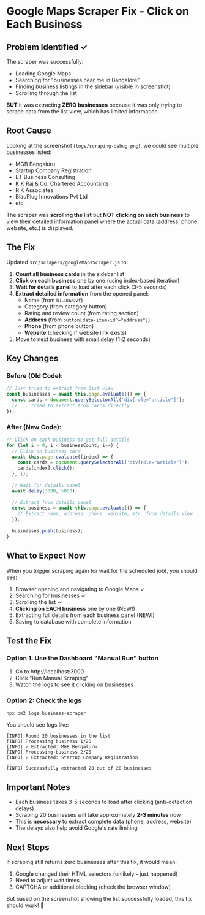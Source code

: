 # Google Maps Scraper Fix - Click on Each Business

## Problem Identified ✓

The scraper was successfully:
- Loading Google Maps
- Searching for "businesses near me in Bangalore"
- Finding business listings in the sidebar (visible in screenshot)
- Scrolling through the list

**BUT** it was extracting **ZERO businesses** because it was only trying to scrape data from the list view, which has limited information.

## Root Cause

Looking at the screenshot (`logs/scraping-debug.png`), we could see multiple businesses listed:
- MGB Bengaluru
- Startup Company Registration
- ET Business Consulting
- K K Raj & Co. Chartered Accountants
- R K Associates
- BlauPlug Innovations Pvt Ltd
- etc.

The scraper was **scrolling the list** but **NOT clicking on each business** to view their detailed information panel where the actual data (address, phone, website, etc.) is displayed.

## The Fix

Updated `src/scrapers/googleMapsScraper.js` to:

1. **Count all business cards** in the sidebar list
2. **Click on each business** one by one (using index-based iteration)
3. **Wait for details panel** to load after each click (3-5 seconds)
4. **Extract detailed information** from the opened panel:
   - Name (from `h1.DUwDvf`)
   - Category (from category button)
   - Rating and review count (from rating section)
   - **Address** (from `button[data-item-id^="address"]`)
   - **Phone** (from phone button)
   - **Website** (checking if website link exists)
5. Move to next business with small delay (1-2 seconds)

## Key Changes

### Before (Old Code):
```javascript
// Just tried to extract from list view
const businesses = await this.page.evaluate(() => {
  const cards = document.querySelectorAll('div[role="article"]');
  // ... tried to extract from cards directly
});
```

### After (New Code):
```javascript
// Click on each business to get full details
for (let i = 0; i < businessCount; i++) {
  // Click on business card
  await this.page.evaluate((index) => {
    const cards = document.querySelectorAll('div[role="article"]');
    cards[index].click();
  }, i);
  
  // Wait for details panel
  await delay(3000, 5000);
  
  // Extract from details panel
  const business = await this.page.evaluate(() => {
    // Extract name, address, phone, website, etc. from details view
  });
  
  businesses.push(business);
}
```

## What to Expect Now

When you trigger scraping again (or wait for the scheduled job), you should see:

1. Browser opening and navigating to Google Maps ✓
2. Searching for businesses ✓
3. Scrolling the list ✓
4. **Clicking on EACH business** one by one (NEW!)
5. Extracting full details from each business panel (NEW!)
6. Saving to database with complete information

## Test the Fix

### Option 1: Use the Dashboard "Manual Run" button
1. Go to http://localhost:3000
2. Click "Run Manual Scraping"
3. Watch the logs to see it clicking on businesses

### Option 2: Check the logs
```bash
npx pm2 logs business-scraper
```

You should see logs like:
```
[INFO] Found 20 businesses in the list
[INFO] Processing business 1/20
[INFO] ✓ Extracted: MGB Bengaluru
[INFO] Processing business 2/20
[INFO] ✓ Extracted: Startup Company Registration
...
[INFO] Successfully extracted 20 out of 20 businesses
```

## Important Notes

- Each business takes 3-5 seconds to load after clicking (anti-detection delays)
- Scraping 20 businesses will take approximately **2-3 minutes** now
- This is **necessary** to extract complete data (phone, address, website)
- The delays also help avoid Google's rate limiting

## Next Steps

If scraping still returns zero businesses after this fix, it would mean:
1. Google changed their HTML selectors (unlikely - just happened)
2. Need to adjust wait times
3. CAPTCHA or additional blocking (check the browser window)

But based on the screenshot showing the list successfully loaded, this fix should work! 🎯
